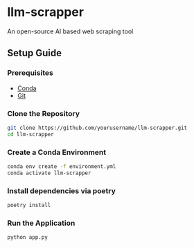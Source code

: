 # llm-scrapper

An open-source AI based web scraping tool

## Setup Guide

### Prerequisites

- [Conda](https://docs.conda.io/projects/conda/en/latest/user-guide/install/index.html)
- [Git](https://git-scm.com/)

### Clone the Repository

```sh
git clone https://github.com/yourusername/llm-scrapper.git
cd llm-scrapper
```

### Create a Conda Environment

```sh
conda env create -f environment.yml
conda activate llm-scrapper
```

### Install dependencies via poetry

```sh
poetry install
```

### Run the Application

```sh
python app.py
```
